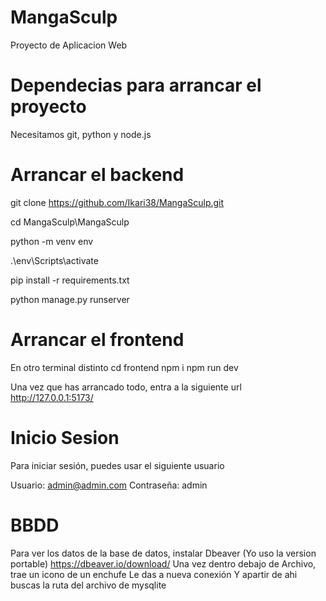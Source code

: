 # MangaSculp
Proyecto de Aplicacion Web

# Dependecias para arrancar el proyecto
Necesitamos git, python y node.js

# Arrancar el backend
git clone https://github.com/Ikari38/MangaSculp.git

cd MangaSculp\MangaSculp

python -m venv env

.\env\Scripts\activate

pip install -r requirements.txt

python manage.py runserver

# Arrancar el frontend
En otro terminal distinto
cd frontend
npm i
npm run dev

Una vez que has arrancado todo, entra a la siguiente url
http://127.0.0.1:5173/

# Inicio Sesion
Para iniciar sesión, puedes usar el siguiente usuario

Usuario: admin@admin.com
Contraseña: admin




# BBDD
Para ver los datos de la base de datos, instalar Dbeaver (Yo uso la version portable)
https://dbeaver.io/download/
Una vez dentro debajo de Archivo, trae un icono de un enchufe
Le das a nueva conexión
Y apartir de ahi buscas la ruta del archivo de mysqlite